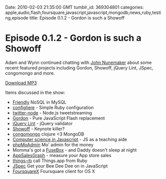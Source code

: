 Date: 2010-02-03 21:35:00 GMT
tumblr_id: 369304801
categories: apple,audio,flash,foursquare,javascript,javascript,mongodb,news,ruby,testing,episode
title: Episode 0.1.2 - Gordon is such a Showoff

# Episode 0.1.2 - Gordon is such a Showoff

Adam and Wynn continued chatting with [John Nunemaker](http://twitter.com/jnunemaker) about some recent featured projects including Gordon, Showoff, jQuery Lint, JSpec, congomongo and more.

[Download MP3](http://www.buzzsprout.com/105/2415-episode-0-1-2-gordon-is-such-a-showoff.mp3)

Items discussed in the show:

* [Friendly](http://thechangelog.com/post/296389293/friendly-nosql-with-mysql-in-ruby) NoSQL in MySQL
* [configliere](http://thechangelog.com/post/322569039/configliere-lightweight-configuration-management-for-rub) - Simple Ruby configuration
* [twitter-node](http://thechangelog.com/post/338328513/twitter-node-node-js-based-tweetstreaming) - Node.js tweetstreaming
* [Gordon](http://thechangelog.com/post/332910213/gordon-an-open-source-flash-runtime-written-in-pure-java) - Pure JavaScript Flash replacement
* [jQuery Lint](http://thechangelog.com/post/344388231/jquery-lint-find-and-errors-and-improve-your-jquery-usag) - jQuery validator
* [Showoff](http://thechangelog.com/post/344399156/showoff-the-best-darn-presentation-software-a-developer) - Keynote killer?
* [congomongo](http://thechangelog.com/post/344418038/congomongo-use-mongodb-from-clojure) clojure <3 MongoDB
* [Computer science in Javascript](http://thechangelog.com/post/345980582/javascript-as-a-teaching-tool) - JS as a teaching aide
* [phpMoAdmin](http://thechangelog.com/post/347642340/phpmoadmin-mongodb-admin-tool-for-php) Mo' admin for the money
* Momma's got a [FuseBox](http://thechangelog.com/post/347681293/fusebox-a-safer-way-to-monkey-patch-javascript) - and Daddy doesn't sleep at night
* [AppSalesGraph](http://thechangelog.com/post/348381295/appsalesgraph-graph-your-app-store-sales-data) - measure your App store sales
* [things-rb](http://thechangelog.com/post/348940141/things-rb-ruby-lib-cli-for-things-mac) call Things.app from Ruby
* [JSpec](http://thechangelog.com/post/350914743/jspec-robust-bdd-for-both-client-and-server-javascript) Get your Bee Dee Dee on in JavaScript
* [FoursquareX](http://thechangelog.com/post/351308544/foursquarex-foursquare-client-for-osx) Foursquare client for OS X
